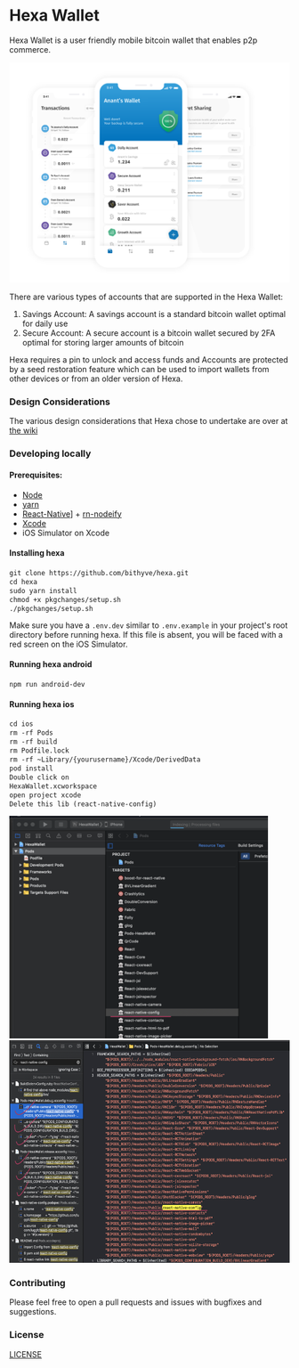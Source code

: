 # Hexa Wallet

Hexa Wallet is a user friendly mobile bitcoin wallet that enables p2p commerce.

![Hexa Wallet](hexa.png)
   
There are various types of accounts that are supported in the Hexa Wallet:

1. Savings Account: A savings account is a standard bitcoin wallet optimal for daily use
2. Secure Account: A secure account is a bitcoin wallet secured by 2FA optimal for storing larger amounts of bitcoin  
   
Hexa requires a pin to unlock and access funds and Accounts are protected by a seed restoration feature which can be used to import wallets from other devices or from an older version of Hexa.

### Design Considerations

The various design considerations that Hexa chose to undertake are over at [the wiki](https://github.com/thecryptobee/Hexa-Wallet/wiki/Design-Considerations)

### Developing locally

#### Prerequisites:
- [Node](https://nodejs.org/en/)
- [yarn](https://www.npmjs.com/package/yarn)
- [React-Native](https://www.npmjs.com/package/react-native)] + [rn-nodeify](https://www.npmjs.com/package/rn-nodeify)
- [Xcode](https://developer.apple.com/xcode/)
- iOS Simulator on Xcode

#### Installing hexa
```
git clone https://github.com/bithyve/hexa.git
cd hexa
sudo yarn install
chmod +x pkgchanges/setup.sh
./pkgchanges/setup.sh
```

Make sure you have a `.env.dev` similar to `.env.example` in your project's root directory before running hexa. If this file is absent, you will be faced with a red screen on the iOS Simulator.

#### Running hexa android
```
npm run android-dev
```
     
#### Running hexa ios    
            
```
cd ios
rm -rf Pods
rm -rf build   
rm Podfile.lock 
rm -rf ~Library/{yourusername}/Xcode/DerivedData
pod install      
Double click on 
HexaWallet.xcworkspace   
open project xcode 
Delete this lib (react-native-config)
```      
<img src="/src/assets/issuesImages/issue1.png" height="400">   
<img src="/src/assets/issuesImages/issue2.png" height="400"> 
   
        
            

### Contributing
Please feel free to open a pull requests and issues with bugfixes and suggestions.
  
### License  
[LICENSE](LICENSE)
